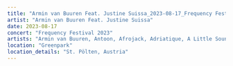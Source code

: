 ```yaml
---
title: "Armin van Buuren Feat. Justine Suissa_2023-08-17_Frequency Festival 2023"
artist: "Armin van Buuren Feat. Justine Suissa"
date: 2023-08-17
concert: "Frequency Festival 2023"
artists: "Armin van Buuren, Antoon, Afrojack, Adriatique, A Little Sound, Alligatoah, 12th Planet, 01099, Argy, Alesso, Adam Beyer, Ahmed Helmy, Agents Of Time, AlleFarben, Allen Watts, Bru-C"
location: "Greenpark"
location_details: "St. Pölten, Austria"
---
```


